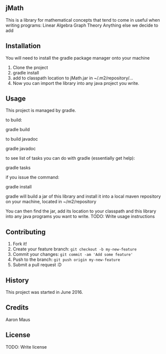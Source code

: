 ## jMath

This is a library for mathematical concepts that tend to come in useful
when writing programs:
Linear Algebra
Graph Theory
Anything else we decide to add

## Installation

You will need to install the gradle package manager onto your machine
1) Clone the project
2) gradle install
3) add to classpath location to jMath.jar in ~/.m2/repository/...
4) Now you can import the library into any java project you write.

## Usage
This project is managed by gradle.

to build:

gradle build

to build javadoc

gradle javadoc

to see list of tasks you can do with gradle (essentially get help):

gradle tasks

if you issue the command:

gradle install

gradle will build a jar of this library and install it into a local maven repository on your machine,
located in ~/m2/repository

You can then find the jar, add its location to your classpath and this library
into any java programs you want to write.
TODO: Write usage instructions
## Contributing
1. Fork it!
2. Create your feature branch: `git checkout -b my-new-feature`
3. Commit your changes: `git commit -am 'Add some feature'`
4. Push to the branch: `git push origin my-new-feature`
5. Submit a pull request :D
## History
This project was started in June 2016.
## Credits
Aaron Maus
## License
TODO: Write license

